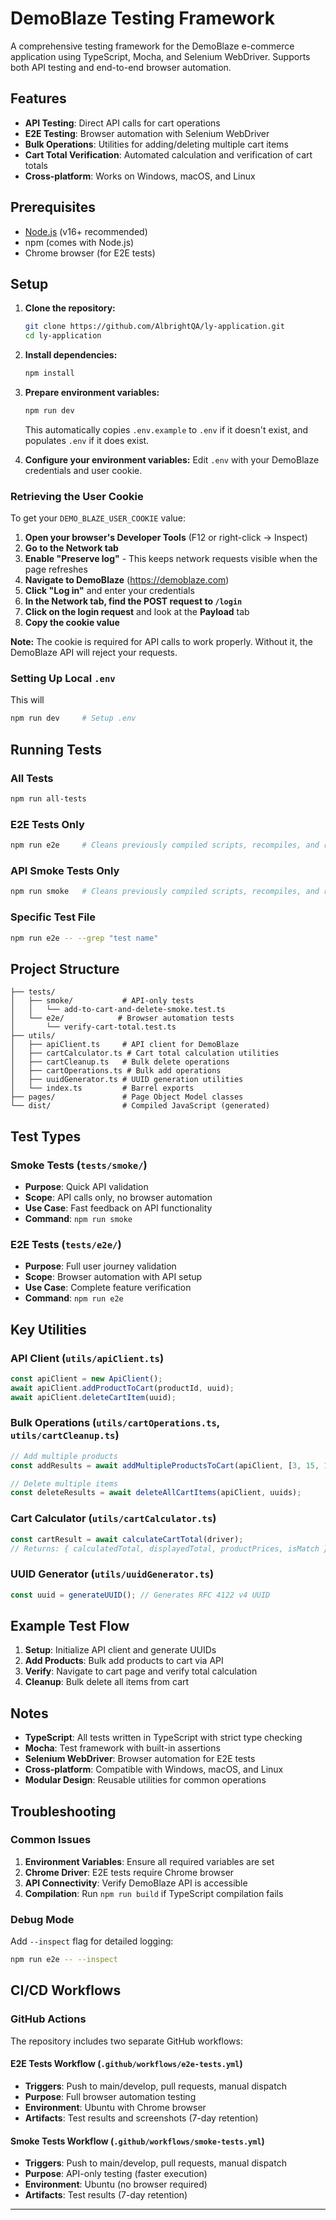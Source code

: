 # DemoBlaze Testing Framework

A comprehensive testing framework for the DemoBlaze e-commerce application using TypeScript, Mocha, and Selenium WebDriver. Supports both API testing and end-to-end browser automation.

## Features

- **API Testing**: Direct API calls for cart operations
- **E2E Testing**: Browser automation with Selenium WebDriver
- **Bulk Operations**: Utilities for adding/deleting multiple cart items
- **Cart Total Verification**: Automated calculation and verification of cart totals
- **Cross-platform**: Works on Windows, macOS, and Linux

## Prerequisites

- [Node.js](https://nodejs.org/) (v16+ recommended)
- npm (comes with Node.js)
- Chrome browser (for E2E tests)

## Setup

1. **Clone the repository:**
   ```sh
   git clone https://github.com/AlbrightQA/ly-application.git
   cd ly-application
   ```

2. **Install dependencies:**
   ```sh
   npm install
   ```

3. **Prepare environment variables:**
   ```sh
   npm run dev
   ```
   This automatically copies `.env.example` to `.env` if it doesn't exist, and populates `.env` if it does exist.

4. **Configure your environment variables:**
   Edit `.env` with your DemoBlaze credentials and user cookie.

### Retrieving the User Cookie

To get your `DEMO_BLAZE_USER_COOKIE` value:

1. **Open your browser's Developer Tools** (F12 or right-click → Inspect)
2. **Go to the Network tab**
3. **Enable "Preserve log"** - This keeps network requests visible when the page refreshes
4. **Navigate to DemoBlaze** (https://demoblaze.com)
5. **Click "Log in"** and enter your credentials
6. **In the Network tab, find the POST request to `/login`**
7. **Click on the login request** and look at the **Payload** tab
8. **Copy the cookie value**

**Note:** The cookie is required for API calls to work properly. Without it, the DemoBlaze API will reject your requests.

### Setting Up Local `.env`
This will 
```sh
npm run dev     # Setup .env
```

## Running Tests

### All Tests
```sh
npm run all-tests
```

### E2E Tests Only
```sh
npm run e2e     # Cleans previously compiled scripts, recompiles, and runs tests
```

### API Smoke Tests Only
```sh
npm run smoke   # Cleans previously compiled scripts, recompiles, and runs tests
```

### Specific Test File
```sh
npm run e2e -- --grep "test name"
```

## Project Structure

```
├── tests/
│   ├── smoke/           # API-only tests
│   │   └── add-to-cart-and-delete-smoke.test.ts
│   └── e2e/            # Browser automation tests
│       └── verify-cart-total.test.ts
├── utils/
│   ├── apiClient.ts     # API client for DemoBlaze
│   ├── cartCalculator.ts # Cart total calculation utilities
│   ├── cartCleanup.ts   # Bulk delete operations
│   ├── cartOperations.ts # Bulk add operations
│   ├── uuidGenerator.ts # UUID generation utilities
│   └── index.ts         # Barrel exports
├── pages/               # Page Object Model classes
└── dist/                # Compiled JavaScript (generated)
```

## Test Types

### Smoke Tests (`tests/smoke/`)
- **Purpose**: Quick API validation
- **Scope**: API calls only, no browser automation
- **Use Case**: Fast feedback on API functionality
- **Command**: `npm run smoke`

### E2E Tests (`tests/e2e/`)
- **Purpose**: Full user journey validation
- **Scope**: Browser automation with API setup
- **Use Case**: Complete feature verification
- **Command**: `npm run e2e`

## Key Utilities

### API Client (`utils/apiClient.ts`)
```typescript
const apiClient = new ApiClient();
await apiClient.addProductToCart(productId, uuid);
await apiClient.deleteCartItem(uuid);
```

### Bulk Operations (`utils/cartOperations.ts`, `utils/cartCleanup.ts`)
```typescript
// Add multiple products
const addResults = await addMultipleProductsToCart(apiClient, [3, 15, 14]);

// Delete multiple items
const deleteResults = await deleteAllCartItems(apiClient, uuids);
```

### Cart Calculator (`utils/cartCalculator.ts`)
```typescript
const cartResult = await calculateCartTotal(driver);
// Returns: { calculatedTotal, displayedTotal, productPrices, isMatch }
```

### UUID Generator (`utils/uuidGenerator.ts`)
```typescript
const uuid = generateUUID(); // Generates RFC 4122 v4 UUID
```

## Example Test Flow

1. **Setup**: Initialize API client and generate UUIDs
2. **Add Products**: Bulk add products to cart via API
3. **Verify**: Navigate to cart page and verify total calculation
4. **Cleanup**: Bulk delete all items from cart

## Notes

- **TypeScript**: All tests written in TypeScript with strict type checking
- **Mocha**: Test framework with built-in assertions
- **Selenium WebDriver**: Browser automation for E2E tests
- **Cross-platform**: Compatible with Windows, macOS, and Linux
- **Modular Design**: Reusable utilities for common operations

## Troubleshooting

### Common Issues
1. **Environment Variables**: Ensure all required variables are set
2. **Chrome Driver**: E2E tests require Chrome browser
3. **API Connectivity**: Verify DemoBlaze API is accessible
4. **Compilation**: Run `npm run build` if TypeScript compilation fails

### Debug Mode
Add `--inspect` flag for detailed logging:
```sh
npm run e2e -- --inspect
```

## CI/CD Workflows

### GitHub Actions

The repository includes two separate GitHub workflows:

#### E2E Tests Workflow (`.github/workflows/e2e-tests.yml`)
- **Triggers**: Push to main/develop, pull requests, manual dispatch
- **Purpose**: Full browser automation testing
- **Environment**: Ubuntu with Chrome browser
- **Artifacts**: Test results and screenshots (7-day retention)

#### Smoke Tests Workflow (`.github/workflows/smoke-tests.yml`)
- **Triggers**: Push to main/develop, pull requests, manual dispatch
- **Purpose**: API-only testing (faster execution)
- **Environment**: Ubuntu (no browser required)
- **Artifacts**: Test results (7-day retention)

---
